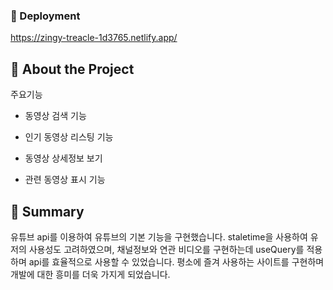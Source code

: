 ### :triangular_flag_on_post: Deployment
https://zingy-treacle-1d3765.netlify.app/




## :star2: About the Project

주요기능

- 동영상 검색 기능

- 인기 동영상 리스팅 기능

- 동영상 상세정보 보기

- 관련 동영상 표시 기능

 




## :page_facing_up: Summary
유튜브 api를 이용하여 유튜브의 기본 기능을 구현했습니다.
staletime을 사용하여 유저의 사용성도 고려하였으며, 채널정보와 연관 비디오를 구현하는데 useQuery를 적용하며 api를 효율적으로 사용할 수 있었습니다.   평소에 즐겨 사용하는 사이트를 구현하며 개발에 대한 흥미를 더욱 가지게 되었습니다.

​

​


 
